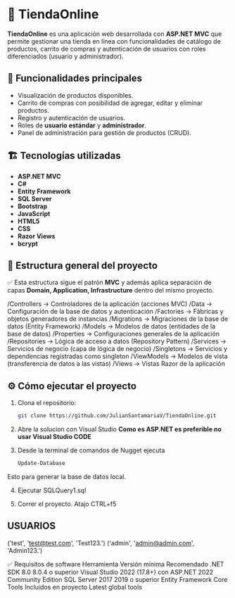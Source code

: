 # 🛒 TiendaOnline

**TiendaOnline** es una aplicación web desarrollada con **ASP.NET MVC** que permite gestionar una tienda en línea con funcionalidades de catálogo de productos, carrito de compras y autenticación de usuarios con roles diferenciados (usuario y administrador).

## 🚀 Funcionalidades principales

- Visualización de productos disponibles.
- Carrito de compras con posibilidad de agregar, editar y eliminar productos.
- Registro y autenticación de usuarios.
- Roles de **usuario estándar** y **administrador**.
- Panel de administración para gestión de productos (CRUD).

## 🏗️ Tecnologías utilizadas

- **ASP.NET MVC**
- **C#**
- **Entity Framework**
- **SQL Server**
- **Bootstrap**
- **JavaScript**
- **HTML5**
- **CSS**
- **Razor Views**
- **bcrypt**

  
## 📂 Estructura general del proyecto


✅ Esta estructura sigue el patrón **MVC** y además aplica separación de capas **Domain, Application, Infrastructure** dentro del mismo proyecto.

/Controllers → Controladores de la aplicación (acciones MVC)
/Data → Configuración de la base de datos y autenticación
/Factories → Fábricas y objetos generadores de instancias
/Migrations → Migraciones de la base de datos (Entity Framework)
/Models → Modelos de datos (entidades de la base de datos)
/Properties → Configuraciones generales de la aplicación
/Repositories → Lógica de acceso a datos (Repository Pattern)
/Services → Servicios de negocio (capa de lógica de negocio)
/Singletons → Servicios y dependencias registradas como singleton
/ViewModels → Modelos de vista (transferencia de datos a las vistas)
/Views → Vistas Razor de la aplicación


## ⚙️ Cómo ejecutar el proyecto

1. Clona el repositorio:

   ```bash
   git clone https://github.com/JulianSantamariaV/TiendaOnline.git

2. Abre la solucion con Visual Studio **Como es ASP.NET es preferible no usar Visual Studio CODE**

3. Desde la terminal de comandos de Nugget ejecuta

   ```bash
   Update-Database

Esto para generar la base de datos local.

4. Ejecutar SQLQuery1.sql

5. Correr el proyecto.
   Atajo CTRL+f5

## USUARIOS ##

('test', 'test@test.com', 'Test123.')
('admin', 'admin@admin.com', 'Admin123.')

✅ Requisitos de software
Herramienta	Versión mínima	Recomendado
.NET SDK	8.0	8.0.4 o superior
Visual Studio	2022 (17.8+)	con ASP.NET 2022 Community Edition
SQL Server	2017	2019 o superior
Entity Framework Core Tools	Incluidos en proyecto	Latest global tools


